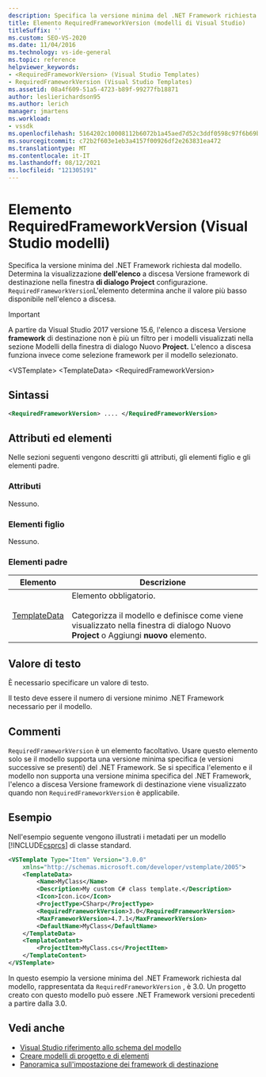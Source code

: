 ```yaml
---
description: Specifica la versione minima del .NET Framework richiesta dal modello.
title: Elemento RequiredFrameworkVersion (modelli di Visual Studio)
titleSuffix: ''
ms.custom: SEO-VS-2020
ms.date: 11/04/2016
ms.technology: vs-ide-general
ms.topic: reference
helpviewer_keywords:
- <RequiredFrameworkVersion> (Visual Studio Templates)
- RequiredFrameworkVersion (Visual Studio Templates)
ms.assetid: 08a4f609-51a5-4723-b89f-99277fb18871
author: leslierichardson95
ms.author: lerich
manager: jmartens
ms.workload:
- vssdk
ms.openlocfilehash: 5164202c10008112b6072b1a45aed7d52c3ddf0598c97f6b69b32ba1cb9aadf4
ms.sourcegitcommit: c72b2f603e1eb3a4157f00926df2e263831ea472
ms.translationtype: MT
ms.contentlocale: it-IT
ms.lasthandoff: 08/12/2021
ms.locfileid: "121305191"
---
```

# <a name="requiredframeworkversion-element-visual-studio-templates"></a>Elemento RequiredFrameworkVersion (Visual Studio modelli)

Specifica la versione minima del .NET Framework richiesta dal modello. Determina la visualizzazione **dell'elenco** a discesa Versione framework di destinazione nella finestra **di dialogo Project** configurazione. `RequiredFrameworkVersion`L'elemento determina anche il valore più basso disponibile nell'elenco a discesa.

> [!IMPORTANT]
> A partire da Visual Studio 2017 versione 15.6, l'elenco a discesa Versione **framework** di destinazione non è più un filtro per i modelli visualizzati nella sezione Modelli della finestra di dialogo Nuovo **Project.**  L'elenco a discesa funziona invece come selezione framework per il modello selezionato.

 \<VSTemplate> \<TemplateData>
 \<RequiredFrameworkVersion>

## <a name="syntax"></a>Sintassi

```xml
<RequiredFrameworkVersion> .... </RequiredFrameworkVersion>
```

## <a name="attributes-and-elements"></a>Attributi ed elementi
 Nelle sezioni seguenti vengono descritti gli attributi, gli elementi figlio e gli elementi padre.

### <a name="attributes"></a>Attributi
 Nessuno.

### <a name="child-elements"></a>Elementi figlio
 Nessuno.

### <a name="parent-elements"></a>Elementi padre

|Elemento|Descrizione|
|-------------|-----------------|
|[TemplateData](../extensibility/templatedata-element-visual-studio-templates.md)|Elemento obbligatorio.<br /><br /> Categorizza il modello e definisce come viene visualizzato nella finestra di dialogo Nuovo **Project** o Aggiungi **nuovo** elemento.|

## <a name="text-value"></a>Valore di testo
 È necessario specificare un valore di testo.

 Il testo deve essere il numero di versione minimo .NET Framework necessario per il modello.

## <a name="remarks"></a>Commenti

`RequiredFrameworkVersion` è un elemento facoltativo. Usare questo elemento solo se il modello supporta una versione minima specifica (e versioni successive se presenti) del .NET Framework. Se si specifica l'elemento e il modello non supporta una versione minima specifica del .NET Framework, l'elenco a discesa Versione framework di destinazione viene visualizzato quando non `RequiredFrameworkVersion` è applicabile. 

## <a name="example"></a>Esempio

Nell'esempio seguente vengono illustrati i metadati per un modello [!INCLUDE[csprcs](../data-tools/includes/csprcs_md.md)] di classe standard.

```xml
<VSTemplate Type="Item" Version="3.0.0"
    xmlns="http://schemas.microsoft.com/developer/vstemplate/2005">
    <TemplateData>
        <Name>MyClass</Name>
        <Description>My custom C# class template.</Description>
        <Icon>Icon.ico</Icon>
        <ProjectType>CSharp</ProjectType>
        <RequiredFrameworkVersion>3.0</RequiredFrameworkVersion>
        <MaxFrameworkVersion>4.7.1</MaxFrameworkVersion>
        <DefaultName>MyClass</DefaultName>
    </TemplateData>
    <TemplateContent>
        <ProjectItem>MyClass.cs</ProjectItem>
    </TemplateContent>
</VSTemplate>
```

In questo esempio la versione minima del .NET Framework richiesta dal modello, rappresentata da `RequiredFrameworkVersion` , è 3.0. Un progetto creato con questo modello può essere .NET Framework versioni precedenti a partire dalla 3.0.

## <a name="see-also"></a>Vedi anche

- [Visual Studio riferimento allo schema del modello](../extensibility/visual-studio-template-schema-reference.md)
- [Creare modelli di progetto e di elementi](../ide/creating-project-and-item-templates.md)
- [Panoramica sull'impostazione dei framework di destinazione](../ide/visual-studio-multi-targeting-overview.md)
